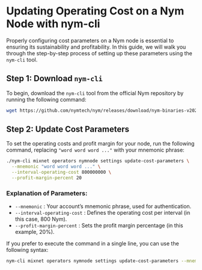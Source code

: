 # Updating Operating Cost on a Nym Node with nym-cli

Properly configuring cost parameters on a Nym node is essential to ensuring its sustainability and profitability. In this guide, we will walk you through the step-by-step process of setting up these parameters using the `nym-cli` tool.

## Step 1: Download `nym-cli`

To begin, download the `nym-cli` tool from the official Nym repository by running the following command:

```bash
wget https://github.com/nymtech/nym/releases/download/nym-binaries-v2025.5-chokito/nym-cli
```

## Step 2: Update Cost Parameters

To set the operating costs and profit margin for your node, run the following command, replacing `"word word word ..."` with your mnemonic phrase:

```bash
./nym-cli mixnet operators nymnode settings update-cost-parameters \
  --mnemonic "word word word ..." \
  --interval-operating-cost 800000000 \
  --profit-margin-percent 20
```
### Explanation of Parameters:

* `--mnemonic` : Your account’s mnemonic phrase, used for authentication.
* `--interval-operating-cost` : Defines the operating cost per interval (in this case, 800 Nym).
* `--profit-margin-percent` : Sets the profit margin percentage (in this example, 20%).




If you prefer to execute the command in a single line, you can use the following syntax:

```bash
nym-cli mixnet operators nymnode settings update-cost-parameters --mnemonic "" --profit-margin-percent 20 --interval-operating-cost 800000000
```


